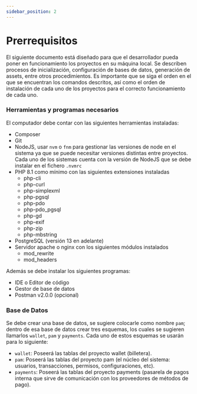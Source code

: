 ```yaml
---
sidebar_position: 2
---
```


# Prerrequisitos

El siguiente documento está diseñado para que el desarrollador pueda poner en funcionamiento los proyectos en su máquina local. Se describen procesos de inicialización, configuración de bases de datos, generación de assets, entre otros procedimientos. Es importante que se siga el orden en el que se encuentran los comandos descritos, así como el orden de instalación de cada uno de los proyectos para el correcto funcionamiento de cada uno.

### Herramientas y programas necesarios

El computador debe contar con las siguientes herramientas instaladas:

- Composer
- Git
- NodeJS, usar `nvm` o `fnm` para gestionar las versiones de node en el sistema ya que se puede necesitar versiones distintas entre proyectos. Cada uno de los sistemas cuenta con la versión de NodeJS que se debe instalar en el fichero `.nvmrc`
- PHP 8.1 como mínimo con las siguientes extensiones instaladas
  - php-cli
  - php-curl
  - php-simplexml
  - php-pgsql
  - php-pdo
  - php-pdo_pgsql
  - php-gd
  - php-exif
  - php-zip
  - php-mbstring
- PostgreSQL (versión 13 en adelante)
- Servidor apache o nginx con los siguientes módulos instalados
  - mod_rewrite
  - mod_headers

Además se debe instalar los siguientes programas:

- IDE o Editor de código
- Gestor de base de datos
- Postman v2.0.0 (opcional)

### Base de Datos

Se debe crear una base de datos, se sugiere colocarle como nombre `pam`; dentro de esa base de datos crear tres esquemas, los cuales se sugieren llamarlos `wallet`, `pam` y `payments`. Cada uno de estos esquemas se usarán para lo siguiente:

- `wallet`: Poseerá las tablas del proyecto wallet (billetera).
- `pam`: Poseerá las tablas del proyecto pam (el núcleo del sistema: usuarios, transacciones, permisos, configuraciones, etc).
- `payments`: Poseerá las tablas del proyecto payments (pasarela de pagos interna que sirve de comunicación con los proveedores de métodos de pago).
